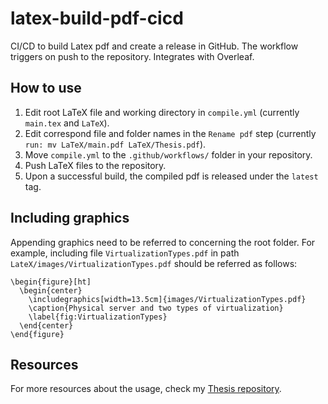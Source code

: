 # latex-build-pdf-cicd
CI/CD to build Latex pdf and create a release in GitHub. The workflow triggers on push to the repository. Integrates with Overleaf.

## How to use

1. Edit root LaTeX file and working directory in `compile.yml` (currently `main.tex` and `LaTeX`).
2. Edit correspond file and folder names in the `Rename pdf` step (currently `run: mv LaTeX/main.pdf LaTeX/Thesis.pdf`).
3. Move `compile.yml` to the `.github/workflows/` folder in your repository.
4. Push LaTeX files to the repository.
5. Upon a successful build, the compiled pdf is released under the `latest` tag.

## Including graphics

Appending graphics need to be referred to concerning the root folder. For example, including file `VirtualizationTypes.pdf` in path `LateX/images/VirtualizationTypes.pdf` should be referred as follows:

    \begin{figure}[ht]
      \begin{center}
        \includegraphics[width=13.5cm]{images/VirtualizationTypes.pdf}
        \caption{Physical server and two types of virtualization}
        \label{fig:VirtualizationTypes}
      \end{center}
    \end{figure}

## Resources

For more resources about the usage, check my [Thesis repository](https://github.com/markkuleppala/Thesis).
